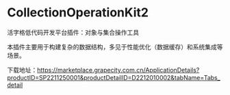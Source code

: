 # CollectionOperationKit2
活字格低代码开发平台插件：对象与集合操作工具

本插件主要用于构建复杂的数据结构，多见于性能优化（数据缓存）和系统集成等场景。

下载地址：https://marketplace.grapecity.com.cn/ApplicationDetails?productID=SP2211250001&productDetailID=D2212010002&tabName=Tabs_detail
